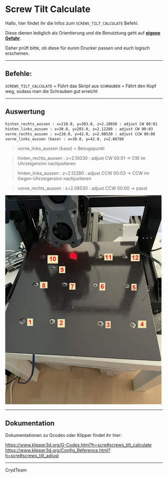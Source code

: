 Screw Tilt Calculate
====================

Hallo,
hier findet ihr die Infos zum `SCREWS_TILT_CALCULATE` Befehl.
  
Diese dienen lediglich als Orientierung und die Benutztung 
geht auf <u>**eigene Gefahr**</u>.
  
Daher prüft bitte, ob diese für euren Drucker passen und euch logisch erscheinen.
  
---
  
Befehle:
------

`SCREWS_TILT_CALCULATE` = Führt das Skript aus
`SCHRAUBEN` = Fährt den Kopf weg, sodass man die Schrauben gut erreicht  

------  
  
Auswertung
-----------------

```
hinten_rechts_aussen : x=210.0, y=203.0, z=2.10030 : adjust CW 00:01
hinten_links_aussen : x=30.0, y=203.0, z=2.12280 : adjust CW 00:03
vorne_rechts_aussen : x=210.0, y=42.0, z=2.08530 : adjust CCW 00:00
vorne_links_aussen (base) : x=30.0, y=42.0, z=2.08780
```

>vorne_links_aussen (base) = Bezugspunkt 
   
>hinten_rechts_aussen : z=2.10030 : adjust CW 
00:01  -> CW im Uhrzeigersinn nachjustieren  

>hinten_links_aussen  : z=2.12280 : adjust CCW 
00:03  -> CCW im Gegen-Uhrzeigersinn nachjustieren  

>vorne_rechts_aussen  : z=2.08530 : adjust CCW 00:00 -> passt   


<p align="left">
  <img src="./images/schraubenpositionen.jpg" width="500" title="Schraubenpositionen">
</p>


--- 
Dokumentation
---

Dokumentationen zu Gcodes oder Klipper findet ihr hier:
  

https://www.klipper3d.org/G-Codes.html?h=scre#screws_tilt_calculate
https://www.klipper3d.org/Config_Reference.html?h=scre#screws_tilt_adjust
  
  
-------------------------------
CrydTeam
  
